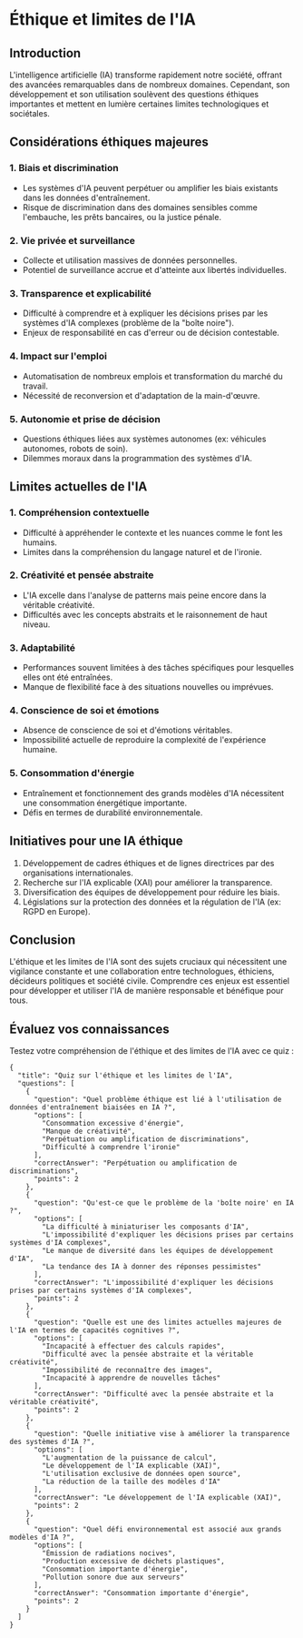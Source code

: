 # Éthique et limites de l'IA

## Introduction

L'intelligence artificielle (IA) transforme rapidement notre société, offrant des avancées remarquables dans de nombreux domaines. Cependant, son développement et son utilisation soulèvent des questions éthiques importantes et mettent en lumière certaines limites technologiques et sociétales.

## Considérations éthiques majeures

### 1. Biais et discrimination

- Les systèmes d'IA peuvent perpétuer ou amplifier les biais existants dans les données d'entraînement.
- Risque de discrimination dans des domaines sensibles comme l'embauche, les prêts bancaires, ou la justice pénale.

### 2. Vie privée et surveillance

- Collecte et utilisation massives de données personnelles.
- Potentiel de surveillance accrue et d'atteinte aux libertés individuelles.

### 3. Transparence et explicabilité

- Difficulté à comprendre et à expliquer les décisions prises par les systèmes d'IA complexes (problème de la "boîte noire").
- Enjeux de responsabilité en cas d'erreur ou de décision contestable.

### 4. Impact sur l'emploi

- Automatisation de nombreux emplois et transformation du marché du travail.
- Nécessité de reconversion et d'adaptation de la main-d'œuvre.

### 5. Autonomie et prise de décision

- Questions éthiques liées aux systèmes autonomes (ex: véhicules autonomes, robots de soin).
- Dilemmes moraux dans la programmation des systèmes d'IA.

## Limites actuelles de l'IA

### 1. Compréhension contextuelle

- Difficulté à appréhender le contexte et les nuances comme le font les humains.
- Limites dans la compréhension du langage naturel et de l'ironie.

### 2. Créativité et pensée abstraite

- L'IA excelle dans l'analyse de patterns mais peine encore dans la véritable créativité.
- Difficultés avec les concepts abstraits et le raisonnement de haut niveau.

### 3. Adaptabilité

- Performances souvent limitées à des tâches spécifiques pour lesquelles elles ont été entraînées.
- Manque de flexibilité face à des situations nouvelles ou imprévues.

### 4. Conscience de soi et émotions

- Absence de conscience de soi et d'émotions véritables.
- Impossibilité actuelle de reproduire la complexité de l'expérience humaine.

### 5. Consommation d'énergie

- Entraînement et fonctionnement des grands modèles d'IA nécessitent une consommation énergétique importante.
- Défis en termes de durabilité environnementale.

## Initiatives pour une IA éthique

1. Développement de cadres éthiques et de lignes directrices par des organisations internationales.
2. Recherche sur l'IA explicable (XAI) pour améliorer la transparence.
3. Diversification des équipes de développement pour réduire les biais.
4. Législations sur la protection des données et la régulation de l'IA (ex: RGPD en Europe).

## Conclusion

L'éthique et les limites de l'IA sont des sujets cruciaux qui nécessitent une vigilance constante et une collaboration entre technologues, éthiciens, décideurs politiques et société civile. Comprendre ces enjeux est essentiel pour développer et utiliser l'IA de manière responsable et bénéfique pour tous.

## Évaluez vos connaissances

Testez votre compréhension de l'éthique et des limites de l'IA avec ce quiz :

```qcm
{
  "title": "Quiz sur l'éthique et les limites de l'IA",
  "questions": [
    {
      "question": "Quel problème éthique est lié à l'utilisation de données d'entraînement biaisées en IA ?",
      "options": [
        "Consommation excessive d'énergie",
        "Manque de créativité",
        "Perpétuation ou amplification de discriminations",
        "Difficulté à comprendre l'ironie"
      ],
      "correctAnswer": "Perpétuation ou amplification de discriminations",
      "points": 2
    },
    {
      "question": "Qu'est-ce que le problème de la 'boîte noire' en IA ?",
      "options": [
        "La difficulté à miniaturiser les composants d'IA",
        "L'impossibilité d'expliquer les décisions prises par certains systèmes d'IA complexes",
        "Le manque de diversité dans les équipes de développement d'IA",
        "La tendance des IA à donner des réponses pessimistes"
      ],
      "correctAnswer": "L'impossibilité d'expliquer les décisions prises par certains systèmes d'IA complexes",
      "points": 2
    },
    {
      "question": "Quelle est une des limites actuelles majeures de l'IA en termes de capacités cognitives ?",
      "options": [
        "Incapacité à effectuer des calculs rapides",
        "Difficulté avec la pensée abstraite et la véritable créativité",
        "Impossibilité de reconnaître des images",
        "Incapacité à apprendre de nouvelles tâches"
      ],
      "correctAnswer": "Difficulté avec la pensée abstraite et la véritable créativité",
      "points": 2
    },
    {
      "question": "Quelle initiative vise à améliorer la transparence des systèmes d'IA ?",
      "options": [
        "L'augmentation de la puissance de calcul",
        "Le développement de l'IA explicable (XAI)",
        "L'utilisation exclusive de données open source",
        "La réduction de la taille des modèles d'IA"
      ],
      "correctAnswer": "Le développement de l'IA explicable (XAI)",
      "points": 2
    },
    {
      "question": "Quel défi environnemental est associé aux grands modèles d'IA ?",
      "options": [
        "Émission de radiations nocives",
        "Production excessive de déchets plastiques",
        "Consommation importante d'énergie",
        "Pollution sonore due aux serveurs"
      ],
      "correctAnswer": "Consommation importante d'énergie",
      "points": 2
    }
  ]
}
```